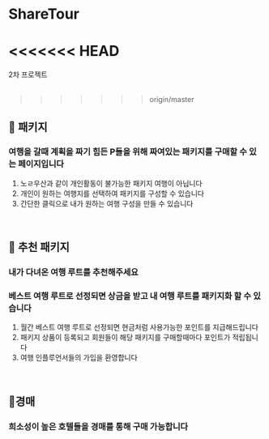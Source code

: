 # ShareTour
<<<<<<< HEAD
=======
2차 프로젝트
<br><br>
>>>>>>> origin/master

## 🛫 패키지
### 여행을 갈때 계획을 짜기 힘든 P들을 위해 짜여있는 패키지를 구매할 수 있는 페이지입니다

1. 노ㄹ우산과 같이 개인활동이 불가능한 패키지 여행이 아닙니다
2. 개인이 원하는 여행지를 선택하여 패키지를 구성할 수 있습니다
3. 간단한 클릭으로 내가 원하는 여행 구성을 만들 수 있습니다

<br>

## 💸 추천 패키지

### 내가 다녀온 여행 루트를 추천해주세요

### 베스트 여행 루트로 선정되면 상금을 받고 내 여행 루트를 패키지화 할 수 있습니다

1. 월간 베스트 여행 루트로 선정되면 현금처럼 사용가능한 포인트를 지급해드립니다
2. 패키지 상품이 등록되고 회원들이 해당 패키지를 구매할때마다 포인트가 적립됩니다
3. 여행 인플루언서들의 가입을 환영합니다

<br>

## 📌경매
### 희소성이 높은 호텔들을 경매를 통해 구매 가능합니다
